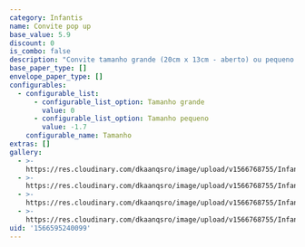 ```yaml
---
category: Infantis
name: Convite pop up
base_value: 5.9
discount: 0
is_combo: false
description: "Convite tamanho grande (20cm x 13cm - aberto) ou pequeno (20cm x 9cm - aberto). Exterior confeccionado em papel color 180g e\r interior impresso em papel offset 180g com pop up. Acabamento com\r faixa de papel, fita de cetim e\r aplique personalizado."
base_paper_type: []
envelope_paper_type: []
configurables:
  - configurable_list:
      - configurable_list_option: Tamanho grande
        value: 0
      - configurable_list_option: Tamanho pequeno
        value: -1.7
    configurable_name: Tamanho
extras: []
gallery:
  - >-
    https://res.cloudinary.com/dkaanqsro/image/upload/v1566768755/Infantis/Convite_pop_up_grande_2_lxzeax.jpg
  - >-
    https://res.cloudinary.com/dkaanqsro/image/upload/v1566768755/Infantis/Convite_pop_up_grande_3_nyil89.jpg
  - >-
    https://res.cloudinary.com/dkaanqsro/image/upload/v1566768755/Infantis/Convite_pop_up_pequeno_2_g3c1qc.jpg
  - >-
    https://res.cloudinary.com/dkaanqsro/image/upload/v1566768755/Infantis/Convite_pop_up_pequeno_3_tiq1dn.jpg
uid: '1566595240099'
---
```


